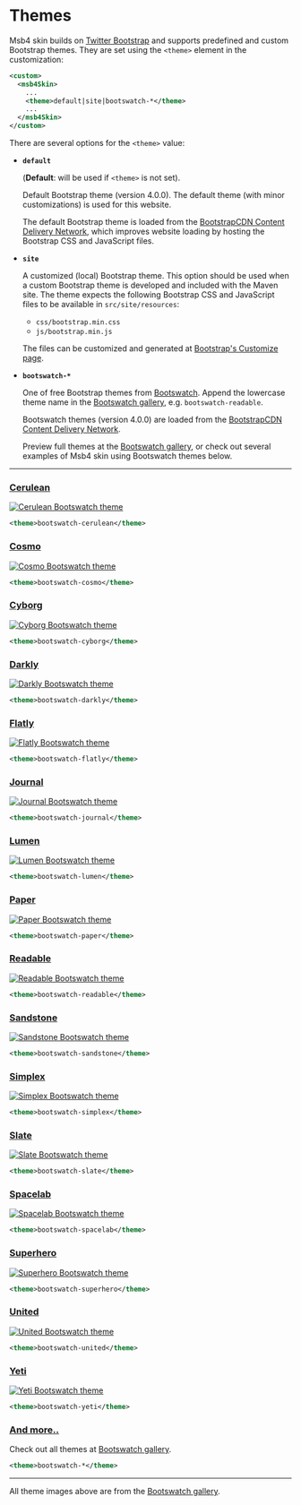 # Themes

Msb4 skin builds on [Twitter Bootstrap][bootstrap] and supports predefined and custom
Bootstrap themes. They are set using the `<theme>` element in the customization:

[bootstrap]: http://getbootstrap.com/

```xml
<custom>
  <msb4Skin>
    ...
    <theme>default|site|bootswatch-*</theme>
    ...
  </msb4Skin>
</custom>
```

There are several options for the `<theme>` value:

-   **`default`**
    
    (**Default**: will be used if `<theme>` is not set).
    
    Default Bootstrap theme (version 4.0.0). The default theme (with minor customizations)
    is used for this website.
    
    The default Bootstrap theme is loaded from the
    [BootstrapCDN Content Delivery Network][bootstrapcdn], which improves website loading
    by hosting the Bootstrap CSS and JavaScript files.

-   **`site`**
    
    A customized (local) Bootstrap theme. This option should be used when a custom Bootstrap
    theme is developed and included with the Maven site. The theme expects the following
    Bootstrap CSS and JavaScript files to be available in `src/site/resources`:
    
    -   `css/bootstrap.min.css`
    -   `js/bootstrap.min.js`
    
    The files can be customized and generated at [Bootstrap's Customize page][bootstrap-custom].

-   **`bootswatch-*`**<span id="theme-bootswatch"></span>
    
    One of free Bootstrap themes from [Bootswatch][bootswatch]. Append the lowercase theme name
    in the [Bootswatch gallery][bootswatch-gallery], e.g. `bootswatch-readable`.
    
    Bootswatch themes (version 4.0.0) are loaded from the
    [BootstrapCDN Content Delivery Network][bootstrapcdn].
    
    Preview full themes at the [Bootswatch gallery][bootswatch-gallery],
    or check out several examples of Msb4 skin using Bootswatch themes below.

[bootstrapcdn]: http://bootstrapcdn.com
[bootstrap-custom]: http://getbootstrap.com/customize
[bootswatch]: http://bootswatch.com
[bootswatch-gallery]: http://bootswatch.com/#gallery

---


### [Cerulean][theme-cerulean]

[![Cerulean Bootswatch theme](../img/bootswatch-cerulean.png)][theme-cerulean]

```xml
<theme>bootswatch-cerulean</theme>
```

[theme-cerulean]: bootswatch-cerulean.html


### [Cosmo][theme-cosmo]

[![Cosmo Bootswatch theme](../img/bootswatch-cosmo.png)][theme-cosmo]

```xml
<theme>bootswatch-cosmo</theme>
```

[theme-cosmo]: bootswatch-cosmo.html


### [Cyborg][theme-cyborg]

[![Cyborg Bootswatch theme](../img/bootswatch-cyborg.png)][theme-cyborg]

```xml
<theme>bootswatch-cyborg</theme>
```

[theme-cyborg]: bootswatch-cyborg.html


### [Darkly][theme-darkly]

[![Darkly Bootswatch theme](../img/bootswatch-darkly.png)][theme-darkly]

```xml
<theme>bootswatch-darkly</theme>
```

[theme-darkly]: bootswatch-darkly.html


### [Flatly][theme-flatly]

[![Flatly Bootswatch theme](../img/bootswatch-flatly.png)][theme-flatly]

```xml
<theme>bootswatch-flatly</theme>
```

[theme-flatly]: bootswatch-flatly.html


### [Journal][theme-journal]

[![Journal Bootswatch theme](../img/bootswatch-journal.png)][theme-journal]

```xml
<theme>bootswatch-journal</theme>
```

[theme-journal]: bootswatch-journal.html


### [Lumen][theme-lumen]

[![Lumen Bootswatch theme](../img/bootswatch-lumen.png)][theme-lumen]

```xml
<theme>bootswatch-lumen</theme>
```

[theme-lumen]: bootswatch-lumen.html


### [Paper][theme-paper]

[![Paper Bootswatch theme](../img/bootswatch-paper.png)][theme-paper]

```xml
<theme>bootswatch-paper</theme>
```

[theme-paper]: bootswatch-paper.html


### [Readable][theme-readable]

[![Readable Bootswatch theme](../img/bootswatch-readable.png)][theme-readable]

```xml
<theme>bootswatch-readable</theme>
```

[theme-readable]: bootswatch-readable.html


### [Sandstone][theme-sandstone]

[![Sandstone Bootswatch theme](../img/bootswatch-sandstone.png)][theme-sandstone]

```xml
<theme>bootswatch-sandstone</theme>
```

[theme-sandstone]: bootswatch-sandstone.html


### [Simplex][theme-simplex]

[![Simplex Bootswatch theme](../img/bootswatch-simplex.png)][theme-simplex]

```xml
<theme>bootswatch-simplex</theme>
```

[theme-simplex]: bootswatch-simplex.html


### [Slate][theme-slate]

[![Slate Bootswatch theme](../img/bootswatch-slate.png)][theme-slate]

```xml
<theme>bootswatch-slate</theme>
```

[theme-slate]: bootswatch-slate.html


### [Spacelab][theme-spacelab]

[![Spacelab Bootswatch theme](../img/bootswatch-spacelab.png)][theme-spacelab]

```xml
<theme>bootswatch-spacelab</theme>
```

[theme-spacelab]: bootswatch-spacelab.html


### [Superhero][theme-superhero]

[![Superhero Bootswatch theme](../img/bootswatch-superhero.png)][theme-superhero]

```xml
<theme>bootswatch-superhero</theme>
```

[theme-superhero]: bootswatch-superhero.html


### [United][theme-united]

[![United Bootswatch theme](../img/bootswatch-united.png)][theme-united]

```xml
<theme>bootswatch-united</theme>
```

[theme-united]: bootswatch-united.html


### [Yeti][theme-yeti]

[![Yeti Bootswatch theme](../img/bootswatch-yeti.png)][theme-yeti]

```xml
<theme>bootswatch-yeti</theme>
```

[theme-yeti]: bootswatch-yeti.html



### [And more..][bootswatch-gallery]

Check out all themes at [Bootswatch gallery][bootswatch-gallery].

```xml
<theme>bootswatch-*</theme>
```


---

All theme images above are from the [Bootswatch gallery][bootswatch-gallery].

